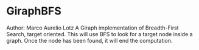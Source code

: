 GiraphBFS
=========

Author: Marco Aurelio Lotz A Giraph implementation of Breadth-First Search, target oriented.
This will use BFS to look for a target node inside a graph. Once the node has been found, it will end the computation.
